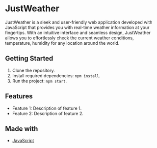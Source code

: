# JustWeather

JustWeather is a sleek and user-friendly web application developed with JavaScript that provides you with real-time weather information at your fingertips. With an intuitive interface and seamless design, JustWeather allows you to effortlessly check the current weather conditions, temperature, humidity for any location around the world.

## Getting Started

1. Clone the repository.
2. Install required dependencies: `npm install`.
3. Run the project: `npm start`.

## Features

- Feature 1: Description of feature 1.
- Feature 2: Description of feature 2.

## Made with

- [JavaScript](https://javascript.info/)
